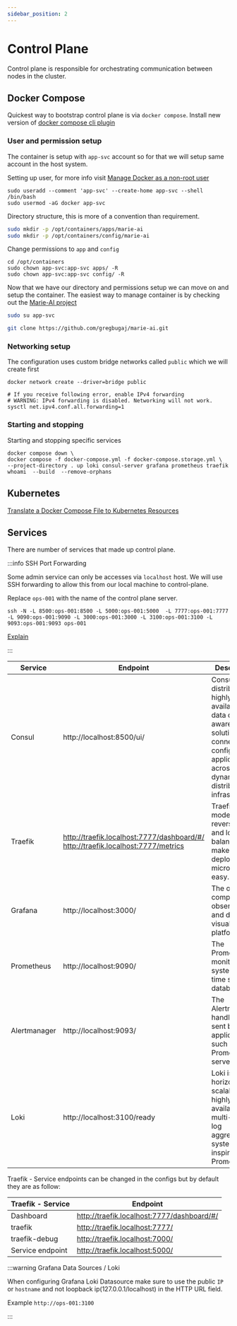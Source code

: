 ```yaml
---
sidebar_position: 2
---
```


# Control Plane
Control plane is responsible for orchestrating communication between nodes in the cluster.

## Docker Compose
Quickest way to bootstrap control plane is via `docker compose`.
Install new version of [docker compose cli plugin](https://docs.docker.com/compose/install/)


### User and permission setup
The container is setup with `app-svc` account so for that we will setup same account in the host system.

Setting up user, for more info visit [Manage Docker as a non-root user](https://docs.docker.com/engine/install/linux-postinstall/#manage-docker-as-a-non-root-user)

```
sudo useradd --comment 'app-svc' --create-home app-svc --shell /bin/bash
sudo usermod -aG docker app-svc
```

Directory structure, this is more of a convention than requirement.

```sh
sudo mkdir -p /opt/containers/apps/marie-ai
sudo mkdir -p /opt/containers/config/marie-ai
```

Change permissions to `app` and `config`

```
cd /opt/containers
sudo chown app-svc:app-svc apps/ -R
sudo chown app-svc:app-svc config/ -R
```

Now that we have our directory and permissions setup we can move on and setup the container.
The easiest way to manage container is by checking out the [Marie-AI project](https://github.com/gregbugaj/marie-ai.git)

```sh
sudo su app-svc

git clone https://github.com/gregbugaj/marie-ai.git
```


### Networking setup

The configuration uses custom bridge networks called `public` which we will create first

```shell
docker network create --driver=bridge public

# If you receive following error, enable IPv4 forwarding
# WARNING: IPv4 forwarding is disabled. Networking will not work.
sysctl net.ipv4.conf.all.forwarding=1
```
### Starting and stopping

Starting and stopping specific services

```shell
docker compose down \ 
docker compose -f docker-compose.yml -f docker-compose.storage.yml \
--project-directory . up loki consul-server grafana prometheus traefik whoami  --build  --remove-orphans
```

## Kubernetes 
[Translate a Docker Compose File to Kubernetes Resources](https://kubernetes.io/docs/tasks/configure-pod-container/translate-compose-kubernetes/)


## Services
There are number of services that made up control plane. 

:::info SSH Port Forwarding

Some admin service can only be accesses via `localhost` host. We will use SSH forwarding to allow this from our local machine to control-plane.

Replace `ops-001` with the name of the control plane server.
```shell
ssh -N -L 8500:ops-001:8500 -L 5000:ops-001:5000  -L 7777:ops-001:7777 -L 9090:ops-001:9090 -L 3000:ops-001:3000 -L 3100:ops-001:3100 -L 9093:ops-001:9093 ops-001
```

[Explain](https://explainshell.com/explain?cmd=ssh+-N+-L+8500%3Aops-001%3A8500+-L+7777%3Aops-001%3A7777+-L+9090%3Aops-001%3A9090+-L+3000%3Aops-001%3A3000+ops-001)

:::


| Service      | Endpoint                                                                              | Description                                                                                                                                                      |
|--------------|---------------------------------------------------------------------------------------|------------------------------------------------------------------------------------------------------------------------------------------------------------------|
| Consul       | http://localhost:8500/ui/                                                             | Consul is a distributed, highly available, and data center aware solution to connect and configure applications across dynamic, distributed infrastructure.      |
| Traefik      | http://traefik.localhost:7777/dashboard/#/ http://traefik.localhost:7777/metrics      | Traefik is a modern HTTP reverse proxy and load balancer that makes deploying microservices easy.                                                                |
| Grafana      | http://localhost:3000/                                                                | The open and composable observability and data visualization platform.                                                                                           |
| Prometheus   | http://localhost:9090/                                                                | The Prometheus monitoring system and time series database.                                                                                                       |
| Alertmanager | http://localhost:9093/                                                                | The Alertmanager handles alerts sent by client applications such as the Prometheus server.                                                                       |
| Loki         | http://localhost:3100/ready                                                           | Loki is a horizontally scalable, highly available, multi-tenant log aggregation system inspired by Prometheus                                                    |


Traefik - Service endpoints can be changed in the configs but by default they are as follow: 

| Traefik - Service | Endpoint                                   |
|-------------------|--------------------------------------------|
| Dashboard         | http://traefik.localhost:7777/dashboard/#/ |
| traefik           | http://traefik.localhost:7777/             |
| traefik-debug     | http://traefik.localhost:7000/             |
| Service endpoint  | http://traefik.localhost:5000/             |



:::warning Grafana Data Sources / Loki

When configuring Grafana Loki Datasource make sure to use the public `IP` or `hostname` and not loopback ip(127.0.0.1/localhost)
in the HTTP URL field.

Example 
`http://ops-001:3100`

:::
